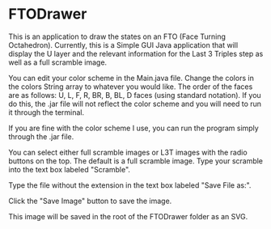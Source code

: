 # FTODrawer
This is an application to draw the states on an FTO (Face Turning Octahedron).
Currently, this is a Simple GUI Java application that will display the U layer and the relevant information for the Last 3 Triples step as well as a full scramble image.

You can edit your color scheme in the Main.java file.  Change the colors in the colors String array to whatever you would like.  The order of the faces are as follows:
U, L, F, R, BR, B, BL, D faces (using standard notation).  If you do this, the .jar file will not reflect the color scheme and you will need to run it through the terminal.

If you are fine with the color scheme I use, you can run the program simply through the .jar file.

You can select either full scramble images or L3T images with the radio buttons on the top.  The default is a full scramble image.
Type your scramble into the text box labeled "Scramble".

Type the file without the extension in the text box labeled "Save File as:".

Click the "Save Image" button to save the image.

This image will be saved in the root of the FTODrawer folder as an SVG.
